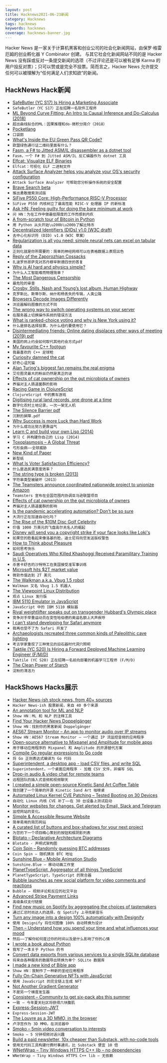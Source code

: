 ```yaml
---
layout: post
title: Hacknews2021-06-23新闻
category: Hacknews
tags: hacknews
keywords: hacknews
coverage: hacknews-banner.jpg
---
```


Hacker News 是一家关于计算机黑客和创业公司的社会化新闻网站，由保罗·格雷厄姆的创业孵化器 Y Combinator 创建。
与其它社会化新闻网站不同的是 Hacker News 没有踩或反对一条提交新闻的选项（不过评论还是可以被有足够 Karma 的用户投反对票）；只可以赞或是完全不投票。简而言之，Hacker News 允许提交任何可以被理解为“任何满足人们求知欲”的新闻。

## HackNews Hack新闻


- [SafeButler (YC S17) Is Hiring a Marketing Associate](https://www.safebutler.com/careers)
- `SafeButler（YC S17）正在招聘一名软件工程师`
- [ML Beyond Curve Fitting: An Intro to Causal Inference and Do-Calculus (2018)](https://www.inference.vc/untitled/)
- `超出曲线拟合的ML：因果推理和do-微积分简介（2018）`
- [Pocketlang](https://github.com/ThakeeNathees/pocketlang)
- `口袋郎`
- [What's Inside the EU Green Pass QR Code?](https://gir.st/blog/greenpass.html)
- `欧盟绿色通行证二维码里面有什么？`
- [Fasm, a F# to Jitted ASM/IL disassembler as a dotnet tool](https://github.com/d-edge/fasm)
- `Fasm，一个 F# 到 Jitted ASM/IL 反汇编器作为 dotnet 工具`
- [Elfcat: Visualize ELF Binaries](https://github.com/ruslashev/elfcat)
- `Elfcat：可视化 ELF 二进制文件`
- [Attack Surface Analyzer helps you analyze your OS's security configuration](https://github.com/Microsoft/AttackSurfaceAnalyzer)
- `Attack Surface Analyzer 可帮助您分析操作系统的安全配置`
- [Brave Search beta](https://search.brave.com/)
- `推出勇敢搜索测试版`
- [SiFive P550 Core: High-Performance RISC-V Processor](https://www.sifive.com/press/sifive-performance-p550-core-sets-new-standard-as-highest)
- `SiFive P550 内核树立了最高性能 RISC-V 处理器 IP 的新标准`
- [Ask HN: Feeling guilty for doing the bare minimum at work](item?id=27593462)
- `问 HN：为在工作中做最低限度的工作而感到内疚`
- [A from-scratch tour of Bitcoin in Python](https://karpathy.github.io/2021/06/21/blockchain/)
- `用 Python 从头开始\u200b\u200b了解比特币`
- [Decentralized Identifiers (DIDs) v1.0 (W3C draft)](https://www.w3.org/TR/did-core/)
- `去中心化标识符 (DID) v1.0（W3C 草案）`
- [Regularization is all you need: simple neural nets can excel on tabular data](https://arxiv.org/abs/2106.11189)
- `正则化就是你所需要的：简单的神经网络可以在表格数据上表现出色`
- [Reply of the Zaporozhian Cossacks](https://en.wikipedia.org/wiki/Reply_of_the_Zaporozhian_Cossacks)
- `扎波罗热哥萨克对苏丹穆罕默德四世的答复`
- [Why is AI hard and physics simple?](https://arxiv.org/abs/2104.00008)
- `为什么人工智能难而物理简单？`
- [The Most Dangerous Censorship](https://edwardsnowden.substack.com/p/on-censorship-pt-1)
- `最危险的审查`
- [Crosby, Stills, Nash and Young’s lost album, Human Highway](https://longreads.com/2021/03/30/crosby-stills-nash-youngs-lost-album-human-highway/)
- `克罗斯比、斯蒂尔斯、纳什和杨丢失的专辑，人类公路`
- [Browsers Decode Images Differently](https://bien.ee/image-decoding-differences-between-browsers/)
- `浏览器解码图像的方式不同`
- [The wrong way to switch operating systems on your server](https://figbert.com/posts/wrong-way-to-switch-server-os/)
- `在服务器上切换操作系统的错误方法`
- [What is ranked-choice voting and why is New York using it?](https://www.npr.org/2021/06/22/1008807504/ranked-choice-voting-new-york-city-mayors-race)
- `什么是排名选择投票，为什么纽约要使用它？`
- [Disintermediating friends: Online dating displaces other ways of meeting (2019) pdf](https://web.stanford.edu/~mrosenfe/Rosenfeld_et_al_Disintermediating_Friends.pdf)
- `美国的网上约会如何取代其他约会方式pdf`
- [My favourite C++ footgun](https://dustri.org/b/my-favourite-c-footgun.html)
- `我最喜欢的 C++ 足球枪`
- [Curiosity damned the cat](https://edwardfeser.blogspot.com/2021/06/curiosity-damned-cat.html)
- `好奇心诅咒猫`
- [Alan Turing's biggest fan remains the real enigma](https://www.westword.com/news/alan-turing-enigma-british-codebreaker-homeland-security-colorado-11996659)
- `艾伦图灵最大的粉丝仍然是真正的谜`
- [Effects of cat ownership on the gut microbiota of owners](https://doi.org/10.1371/journal.pone.0253133)
- `养猫对主人肠道菌群的影响`
- [Racing Game in ClojureScript](https://github.com/ertugrulcetin/racing-game-cljs)
- `ClojureScript 中的赛车游戏`
- [Digitising rural land records, one drone at a time](https://www.bloombergquint.com/business/digitising-rural-land-records-one-drone-at-a-time)
- `数字化农村土地记录，一次一架无人机`
- [The Silence Barrier pdf](http://www.arvindguptatoys.com/arvindgupta/jppsilencebarrier.pdf)
- `沉默的屏障.pdf`
- [Why Success is more Luck than Hard Work](https://www.linkedin.com/pulse/whether-we-succeed-life-mostly-aboutluck-biplab-chakraborty)
- `为什么成功比努力更靠运气`
- [Learn C and build your own Lisp (2014)](http://buildyourownlisp.com/)
- `学习 C 并构建你自己的 Lisp (2014)`
- [Toxoplasmosis – A Global Threat](https://www.ncbi.nlm.nih.gov/pmc/articles/PMC3963851/)
- `弓形虫病——全球威胁`
- [New Kind of Paper](https://mlajtos.mu/posts/new-kind-of-paper)
- `新型纸`
- [What Is Voter Satisfaction Efficiency?](http://electionscience.github.io/vse-sim/VSE/)
- `什么是选民满意度效率？`
- [The string type is broken (2013)](https://mortoray.com/2013/11/27/the-string-type-is-broken/)
- `字符串类型被破坏（2013）`
- [The Teamsters announce coordinated nationwide project to unionize Amazon](https://www.vice.com/en/article/akg7pp/the-teamsters-announce-coordinated-nationwide-project-to-unionize-amazon)
- `Teamsters 宣布在全国范围内协调亚马逊联盟项目`
- [Effects of cat ownership on the gut microbiota of owners](https://journals.plos.org/plosone/article?id=10.1371/journal.pone.0253133)
- `养猫对主人肠道菌群的影响`
- [Is the pandemic accelerating automation? Don’t be so sure](https://www.economist.com/finance-and-economics/2021/06/19/is-the-pandemic-accelerating-automation-dont-be-so-sure)
- `大流行正在加速自动化吗？`
- [The Rise of the $10M Disc Golf Celebrity](https://www.theringer.com/features/2021/6/21/22542839/disc-golf-niche-sports-million-dollar-endorsement-deals)
- `价值 1000 万美元的飞盘高尔夫名人的崛起`
- [Disney will send you a copyright strike if your face looks like Loki's](https://twitter.com/LordAmalthean/status/1407015308796309506)
- `如果您的脸看起来像洛基的脸，迪士尼将向您发送版权警告`
- [How to Think about Pleasure](https://psyche.co/guides/from-hedonism-to-humanism-philosophys-defence-of-pleasure)
- `如何思考快乐`
- [Saudi Operatives Who Killed Khashoggi Received Paramilitary Training in U.S.](https://www.nytimes.com/2021/06/22/us/politics/khashoggi-saudi-kill-team-us-training.html)
- `杀害卡舒吉的沙特特工在美国接受准军事训练`
- [Microsoft hits $2T market value](https://www.seattletimes.com/business/microsoft-rises-to-join-apple-in-exclusive-2-trillion-club/)
- `微软市值达到 2T 美元`
- [The Walkman a.k.a. Vbug 1.5 robot](http://grant.solarbotics.net/walkman.htm)
- `Walkman 又名 Vbug 1.5 机器人`
- [The Viewpoint Linux Distribution](https://www.geeklan.co.uk/?p=2774)
- `观点 Linux 发行版`
- [IBM 5110 Emulator in JavaScript](https://norbertkehrer.github.io/ibm_5110/emu5110.html)
- `JavaScript 中的 IBM 5110 模拟器`
- [Rival weightlifter speaks out on transgender Hubbard's Olympic place](https://www.insidethegames.biz/articles/1108399/anna-vanbellinghen-hubbard)
- `竞争对手举重运动员在变性哈伯德的奥运名额上大声疾呼`
- [I can't stand developing for Safari anymore](https://old.reddit.com/r/webdev/comments/o5k8gb/rant_i_cant_stand_developing_for_safari_anymore/)
- `我再也受不了为 Safari 开发了`
- [Archaeologists recreated three common kinds of Paleolithic cave lighting](https://arstechnica.com/science/2021/06/archaeologists-recreated-three-common-kinds-of-paleolithic-cave-lighting/)
- `考古学家重现了三种常见的旧石器时代洞穴照明`
- [Taktile (YC S20) Is Hiring a Forward Deployed Machine Learning Engineer (F/M/D)](https://www.ycombinator.com/companies/taktile/jobs/HgBywT9-machine-learning-engineer-product-f-m-d)
- `Taktile (YC S20) 正在招聘一名前向部署的机器学习工程师 (F/M/D)`
- [The Clean Power of Starch](https://dgist.ac.kr/en/html/sub06/060202.html?mode=V&no=9b5088b9d6e16a4150758000f5ba6d88&GotoPage=1)
- `淀粉的清洁力`


## HackShows Hacks展示

- [ Hacker News-ish stock news, from 40+ sources](https://steez.news)
- `Hacker News-ish 股票新闻，来自 40 多个来源`
- [ An annotation tool for ML and NLP](https://www.getmarkup.com/)
- `Show HN：ML 和 NLP 的注释工具`
- [ Find Your Hacker News Doppelgänger](https://share.streamlit.io/pinecone-io/playground/hacker_news/src/server.py)
- `Show HN：找到你的黑客新闻 Doppelgänger`
- [ AES67 Stream Monitor – An app to monitor audio over IP streams](https://aes67.app/)
- `Show HN：AES67 Stream Monitor – 一个通过 IP 流监控音频的应用程序`
- [ Open-source alternative to Mixpanel and Amplitude for mobile apps](https://github.com/socketkit/awacs)
- `用于移动应用程序的 Mixpanel 和 Amplitude 的开源替代方案`
- [ Compile Go regular expressions to Go code](https://regexp2go-demo.herokuapp.com/)
- `将 Go 正则表达式编译为 Go 代码`
- [ Superintendent, a desktop app - load CSV files, and write SQL](https://superintendent.app/)
- `Superintendent，一个桌面应用程序 - 加载 CSV 文件，并编写 SQL`
- [ Drop-in audio & video chat for remote teams](https://usenoor.com)
- `远程团队的插入式音频和视频聊天`
- [ I created a simple open-source Kinetic Sand Art Coffee Table](https://www.instructables.com/Easily-Build-a-MACHINE-THAT-DESTROYS-WHAT-IT-CREAT/)
- `我创建了一个简单的开源 Kinetic Sand Art 咖啡桌`
- [ Automated Linux Kernel CVE Patching – Tested Booting on 30 Devices](https://github.com/Divested-Mobile/CVE_Checker)
- `自动化 Linux 内核 CVE 补丁——在 30 台设备上测试启动`
- [ Monitor websites for changes. Get alerted by Email, Slack and Telegram](https://webtrackr.io/)
- `监控网站的变化。`
- [ Simple & Accessible Resume Website](https://jmath.dev)
- `简单易用的简历网站`
- [ A curated list of buttons and box-shadows for your next project](https://copy-paste-css.com/)
- `为您的下一个项目精心策划的按钮和框阴影列表`
- [ Blotato – Declarative Architecture Diagrams](https://app.blotato.com/demo)
- `Blotato - 声明式架构图`
- [ Coin Spin – Randomly guessing BTC addresses](https://coinspin.app)
- `Coin Spin – 随机猜测 BTC 地址`
- [ Sunshine.Blue – Mobile Animation Studio](https://sunshine.blue)
- `Sunshine.Blue – 移动动画工作室`
- [ PlanetTypeScript, Aggregator of all things TypeScript](http://www.planettypescript.com/)
- `PlanetTypeScript，TypeScript 的聚合器`
- [ Bubble launches as new social platform for video comments and reactions](https://getbubble.app/)
- `Bubble – 视频评论和反应的社交平台`
- [ Advanced Stripe Payment Links](https://priceblocs.com/features/links/advanced)
- `高级条纹支付链接`
- [ Find new music on Spotify by aggregating the choices of tastemakers](https://github.com/shijithpk/music-discovery)
- `通过汇总时尚达人的选择，在 Spotify 上寻找新音乐`
- [ Turn any image into a design 100% automatically with Designify](https://www.designify.com/?ref=hn)
- `使用 Designify 将任何图像 100% 自动转换为设计`
- [ Then – Understand how you spend your time and what influences your mood](https://pupishi.com/then)
- `然后——了解你如何度过你的时间以及是什么影响了你的心情`
- [ I wrote a book about Python](https://pragprog.com/titles/dmpython/intuitive-python/)
- `我写了一本关于 Python 的书`
- [ Convert data exports from various services to a single SQLite database](http://github.com/bionic/bionic)
- `将来自各种服务的数据导出转换为单个 SQLite 数据库`
- [ I made a new kind of Bible app](https://sparkbible.com)
- `Show HN：我制作了一种新的圣经应用程序`
- [ Fully On-Chain Generative NFTs with JavaScript](https://lambdanft.org/)
- `使用 JavaScript 的完全链上生成 NFT`
- [ Not Another Gradient Generator](https://doodad.dev/gradient-generator)
- `不是另一个梯度发生器`
- [ Consistent – Community to get six-pack abs this summer](http://consistent.fit/)
- `一致 – 今年夏天社区将获得六块腹肌`
- [ Express-Session-JWT](https://www.npmjs.com/package/express-session-jwt)
- `Express-Session-JWT`
- [ The Louvre as a 3D MMO, in the browser](https://dj3d.io/louvre)
- `卢浮宫作为 3D MMO，在浏览器中`
- [ Smoko – 5min video conversation to interests](https://smoko.online)
- `Smoko – 5 分钟视频对话兴趣`
- [ Build a paid newsletter, 10x cheaper than Substack, with no-code tools](https://diynewsletter.com)
- `使用无代码工具构建付费时事通讯，比 Substack 便宜 10 倍`
- [ WNetWrap – Tiny Windows HTTPS C++ lib – no dependencies](https://github.com/hack-tramp/WNetWrap/)
- `WNetWrap – Tiny Windows HTTPS C++ lib – 无依赖`

